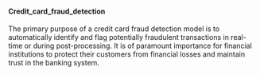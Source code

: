 #### Credit_card_fraud_detection
The primary purpose of a credit card fraud detection model is to automatically identify and flag potentially fraudulent transactions in real-time or during post-processing.
It is of paramount importance for financial institutions to protect their customers from financial losses and maintain trust in the banking system.
